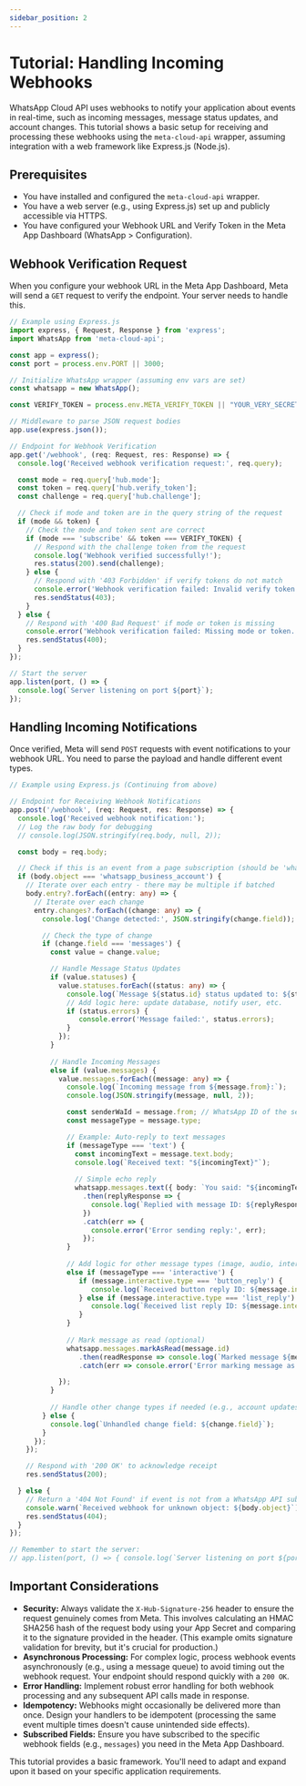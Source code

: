 ```yaml
---
sidebar_position: 2
---
```


# Tutorial: Handling Incoming Webhooks

WhatsApp Cloud API uses webhooks to notify your application about events in real-time, such as incoming messages, message status updates, and account changes. This tutorial shows a basic setup for receiving and processing these webhooks using the `meta-cloud-api` wrapper, assuming integration with a web framework like Express.js (Node.js).

## Prerequisites

- You have installed and configured the `meta-cloud-api` wrapper.
- You have a web server (e.g., using Express.js) set up and publicly accessible via HTTPS.
- You have configured your Webhook URL and Verify Token in the Meta App Dashboard (WhatsApp > Configuration).

## Webhook Verification Request

When you configure your webhook URL in the Meta App Dashboard, Meta will send a `GET` request to verify the endpoint. Your server needs to handle this.

```typescript
// Example using Express.js
import express, { Request, Response } from 'express';
import WhatsApp from 'meta-cloud-api';

const app = express();
const port = process.env.PORT || 3000;

// Initialize WhatsApp wrapper (assuming env vars are set)
const whatsapp = new WhatsApp(); 

const VERIFY_TOKEN = process.env.META_VERIFY_TOKEN || "YOUR_VERY_SECRET_VERIFY_TOKEN"; // Use the same token set in the App Dashboard

// Middleware to parse JSON request bodies
app.use(express.json());

// Endpoint for Webhook Verification
app.get('/webhook', (req: Request, res: Response) => {
  console.log('Received webhook verification request:', req.query);

  const mode = req.query['hub.mode'];
  const token = req.query['hub.verify_token'];
  const challenge = req.query['hub.challenge'];

  // Check if mode and token are in the query string of the request
  if (mode && token) {
    // Check the mode and token sent are correct
    if (mode === 'subscribe' && token === VERIFY_TOKEN) {
      // Respond with the challenge token from the request
      console.log('Webhook verified successfully!');
      res.status(200).send(challenge);
    } else {
      // Respond with '403 Forbidden' if verify tokens do not match
      console.error('Webhook verification failed: Invalid verify token.');
      res.sendStatus(403);
    }
  } else {
    // Respond with '400 Bad Request' if mode or token is missing
    console.error('Webhook verification failed: Missing mode or token.');
    res.sendStatus(400);
  }
});

// Start the server
app.listen(port, () => {
  console.log(`Server listening on port ${port}`);
});
```

## Handling Incoming Notifications

Once verified, Meta will send `POST` requests with event notifications to your webhook URL. You need to parse the payload and handle different event types.

```typescript
// Example using Express.js (Continuing from above)

// Endpoint for Receiving Webhook Notifications
app.post('/webhook', (req: Request, res: Response) => {
  console.log('Received webhook notification:');
  // Log the raw body for debugging
  // console.log(JSON.stringify(req.body, null, 2)); 

  const body = req.body;

  // Check if this is an event from a page subscription (should be 'whatsapp_business_account')
  if (body.object === 'whatsapp_business_account') {
    // Iterate over each entry - there may be multiple if batched
    body.entry?.forEach((entry: any) => {
      // Iterate over each change
      entry.changes?.forEach((change: any) => {
        console.log('Change detected:', JSON.stringify(change.field));

        // Check the type of change
        if (change.field === 'messages') {
          const value = change.value;

          // Handle Message Status Updates
          if (value.statuses) {
            value.statuses.forEach((status: any) => {
              console.log(`Message ${status.id} status updated to: ${status.status}`);
              // Add logic here: update database, notify user, etc.
              if (status.errors) {
                 console.error('Message failed:', status.errors);
              }
            });
          }
          
          // Handle Incoming Messages
          else if (value.messages) {
            value.messages.forEach((message: any) => {
              console.log(`Incoming message from ${message.from}:`);
              console.log(JSON.stringify(message, null, 2));

              const senderWaId = message.from; // WhatsApp ID of the sender
              const messageType = message.type;

              // Example: Auto-reply to text messages
              if (messageType === 'text') {
                const incomingText = message.text.body;
                console.log(`Received text: "${incomingText}"`);
                
                // Simple echo reply
                whatsapp.messages.text({ body: `You said: "${incomingText}"` }, senderWaId)
                  .then(replyResponse => {
                    console.log(`Replied with message ID: ${replyResponse.messages[0].id}`);
                  })
                  .catch(err => {
                    console.error('Error sending reply:', err);
                  });
              }
              
              // Add logic for other message types (image, audio, interactive replies, etc.)
              else if (messageType === 'interactive') {
                 if (message.interactive.type === 'button_reply') {
                    console.log(`Received button reply ID: ${message.interactive.button_reply.id}`);
                 } else if (message.interactive.type === 'list_reply') {
                    console.log(`Received list reply ID: ${message.interactive.list_reply.id}`);
                 }
              }
              
              // Mark message as read (optional)
              whatsapp.messages.markAsRead(message.id)
                 .then(readResponse => console.log(`Marked message ${message.id} as read: ${readResponse.success}`))
                 .catch(err => console.error('Error marking message as read:', err));

            });
          }
          
          // Handle other change types if needed (e.g., account updates)
        } else {
          console.log(`Unhandled change field: ${change.field}`);
        }
      });
    });

    // Respond with '200 OK' to acknowledge receipt
    res.sendStatus(200);

  } else {
    // Return a '404 Not Found' if event is not from a WhatsApp API subscription
    console.warn(`Received webhook for unknown object: ${body.object}`);
    res.sendStatus(404);
  }
});

// Remember to start the server:
// app.listen(port, () => { console.log(`Server listening on port ${port}`); });
```

## Important Considerations

- **Security:** Always validate the `X-Hub-Signature-256` header to ensure the request genuinely comes from Meta. This involves calculating an HMAC SHA256 hash of the request body using your App Secret and comparing it to the signature provided in the header. (This example omits signature validation for brevity, but it's crucial for production.)
- **Asynchronous Processing:** For complex logic, process webhook events asynchronously (e.g., using a message queue) to avoid timing out the webhook request. Your endpoint should respond quickly with a `200 OK`.
- **Error Handling:** Implement robust error handling for both webhook processing and any subsequent API calls made in response.
- **Idempotency:** Webhooks might occasionally be delivered more than once. Design your handlers to be idempotent (processing the same event multiple times doesn't cause unintended side effects).
- **Subscribed Fields:** Ensure you have subscribed to the specific webhook fields (e.g., `messages`) you need in the Meta App Dashboard.

This tutorial provides a basic framework. You'll need to adapt and expand upon it based on your specific application requirements.

